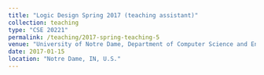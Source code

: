 ```yaml
---
title: "Logic Design Spring 2017 (teaching assistant)"
collection: teaching
type: "CSE 20221"
permalink: /teaching/2017-spring-teaching-5
venue: "University of Notre Dame, Department of Computer Science and Engineering"
date: 2017-01-15
location: "Notre Dame, IN, U.S."
---
```

